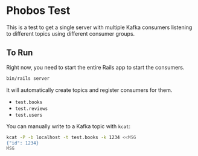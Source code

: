 # Phobos Test

This is a test to get a single server with multiple Kafka consumers listening to
different topics using different consumer groups.

## To Run

Right now, you need to start the entire Rails app to start the consumers.

```bash
bin/rails server
```

It will automatically create topics and register consumers for them.

- `test.books`
- `test.reviews`
- `test.users`

You can manually write to a Kafka topic with `kcat`:

```bash
kcat -P -b localhost -t test.books -k 1234 <<MSG
{"id": 1234}
MSG
```